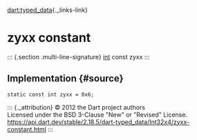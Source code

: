 [dart:typed\_data](../../dart-typed_data/dart-typed_data-library){._links-link}

zyxx constant
=============

::: {.section .multi-line-signature}
[int](../../dart-core/int-class) const zyxx
:::

Implementation {#source}
--------------

``` {.language-dart data-language="dart"}
static const int zyxx = 0x6;
```

::: {._attribution}
© 2012 the Dart project authors\
Licensed under the BSD 3-Clause \"New\" or \"Revised\" License.\
<https://api.dart.dev/stable/2.18.5/dart-typed_data/Int32x4/zyxx-constant.html>
:::
